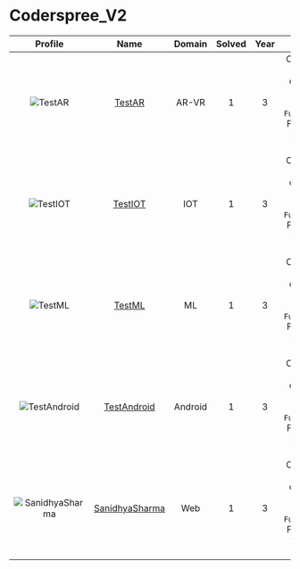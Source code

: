 
Coderspree_V2
=============
  
  

|Profile|Name|Domain|Solved|Year|logs|
| :---: | :---: | :---: | :---: | :---: | :---: |
|![TestAR](https://avatars.githubusercontent.com/u/2045653?v=4&s=100)|[TestAR](https://github.com/TestAR)|AR-VR|1|3|Completed `1` with minimum `5` in `GettingStarted`, `Patterns` Folder not found, `FunctionAndArrays` Folder not found, `2DArrays` Folder not found, |
|![TestIOT](https://avatars.githubusercontent.com/u/12857949?v=4&s=100)|[TestIOT](https://github.com/TestIOT)|IOT|1|3|Completed `1` with minimum `5` in `GettingStarted`, `Patterns` Folder not found, `FunctionAndArrays` Folder not found, `2DArrays` Folder not found, |
|![TestML](https://avatars.githubusercontent.com/u/8838812?v=4&s=100)|[TestML](https://github.com/TestML)|ML|1|3|Completed `1` with minimum `5` in `GettingStarted`, `Patterns` Folder not found, `FunctionAndArrays` Folder not found, `2DArrays` Folder not found, |
|![TestAndroid](https://avatars.githubusercontent.com/u/3806484?v=4&s=100)|[TestAndroid](https://github.com/TestAndroid)|Android|1|3|Completed `1` with minimum `5` in `GettingStarted`, `Patterns` Folder not found, `FunctionAndArrays` Folder not found, `2DArrays` Folder not found, |
|![SanidhyaSharma](https://avatars.githubusercontent.com/u/97938242?v=4&s=100)|[SanidhyaSharma](https://github.com/Sandy24aushar)|Web|1|3|Completed `1` with minimum `5` in `GettingStarted`, `Patterns` Folder not found, `FunctionAndArrays` Folder not found, `2DArrays` Folder not found, |
